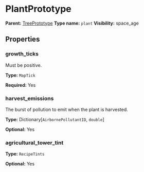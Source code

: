 # PlantPrototype

**Parent:** [TreePrototype](TreePrototype.md)
**Type name:** `plant`
**Visibility:** space_age

## Properties

### growth_ticks

Must be positive.

**Type:** `MapTick`

**Required:** Yes

### harvest_emissions

The burst of pollution to emit when the plant is harvested.

**Type:** Dictionary[`AirbornePollutantID`, `double`]

**Optional:** Yes

### agricultural_tower_tint

**Type:** `RecipeTints`

**Optional:** Yes


